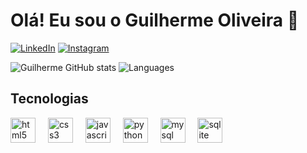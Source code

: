 # Olá! Eu sou o Guilherme Oliveira 👋

[![LinkedIn](https://img.shields.io/badge/LinkedIn-0077B5?style=for-the-badge&logo=linkedin&logoColor=white)](linkedin.com/in/guilherme-oliveira-011135197)
[![Instagram](https://img.shields.io/badge/Instagram-E4405F?style=for-the-badge&logo=instagram&logoColor=white)](https://www.instagram.com/gwilliamki/)

![Guilherme GitHub stats](https://github-readme-stats.vercel.app/api?username=guihsil&show_icons=true&theme=dracula)
![Languages](https://github-readme-stats.vercel.app/api/top-langs/?username=guihsil&theme=dracula)
## Tecnologias

<div align="left">
  <img src="https://cdn.jsdelivr.net/gh/devicons/devicon/icons/html5/html5-original.svg" height="40" alt="html5 logo"  />
  <img width="12" />
  <img src="https://cdn.jsdelivr.net/gh/devicons/devicon/icons/css3/css3-original.svg" height="40" alt="css3 logo"  />
  <img width="12" />
  <img src="https://cdn.jsdelivr.net/gh/devicons/devicon/icons/javascript/javascript-original.svg" height="40" alt="javascript logo"  />
  <img width="12" />
  <img src="https://cdn.jsdelivr.net/gh/devicons/devicon/icons/python/python-original.svg" height="40" alt="python logo"  />
  <img width="12" />
  <img src="https://cdn.jsdelivr.net/gh/devicons/devicon/icons/mysql/mysql-original.svg" height="40" alt="mysql logo"  />
  <img width="12" />
  <img src="https://cdn.jsdelivr.net/gh/devicons/devicon/icons/sqlite/sqlite-original.svg" height="40" alt="sqlite logo"  />
</div>
